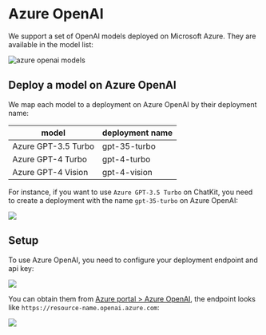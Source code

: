 # Azure OpenAI

We support a set of OpenAI models deployed on Microsoft Azure. They are available in the model list:

![azure openai models](https://cdn.jsdelivr.net/gh/egoist-bot/images@main/uPic/PqTfGs.png)

## Deploy a model on Azure OpenAI

We map each model to a deployment on Azure OpenAI by their deployment name:

| model               | deployment name |
| ------------------- | --------------- |
| Azure GPT-3.5 Turbo | gpt-35-turbo    |
| Azure GPT-4 Turbo   | gpt-4-turbo     |
| Azure GPT-4 Vision  | gpt-4-vision    |

For instance, if you want to use `Azure GPT-3.5 Turbo` on ChatKit, you need to create a deployment with the name `gpt-35-turbo` on Azure OpenAI:

![](https://cdn.jsdelivr.net/gh/egoist-bot/images@main/uPic/7AvL1y.png)

## Setup

To use Azure OpenAI, you need to configure your deployment endpoint and api key:

![](https://cdn.jsdelivr.net/gh/egoist-bot/images@main/uPic/YdUFeO.png)

You can obtain them from [Azure portal > Azure OpenAI](https://portal.azure.com/), the endpoint looks like `https://resource-name.openai.azure.com`:

![](https://cdn.jsdelivr.net/gh/egoist-bot/images@main/uPic/79vLS6.png)
